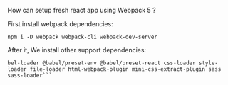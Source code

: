 How can setup fresh react app using Webpack 5 ?

First install webpack dependencies:

`npm i -D webpack webpack-cli webpack-dev-server`

After it, We install other support dependencies:

```npm i -D @babel/core ba
bel-loader @babel/preset-env @babel/preset-react css-loader style-loader file-loader html-webpack-plugin mini-css-extract-plugin sass sass-loader``` 